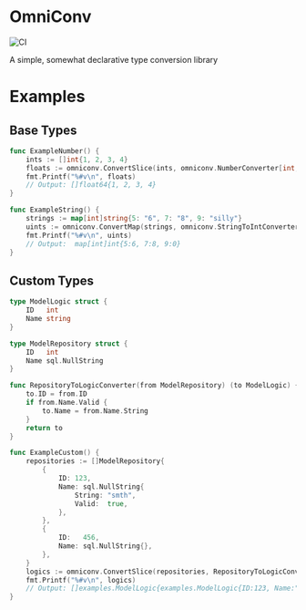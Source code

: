# OmniConv

[ci]: https://github.com/olegdayo/omniconv/actions/workflows/ci.yaml/badge.svg

![CI][ci]

A simple, somewhat declarative type conversion library

# Examples

## Base Types

```go
func ExampleNumber() {
	ints := []int{1, 2, 3, 4}
	floats := omniconv.ConvertSlice(ints, omniconv.NumberConverter[int, float64])
	fmt.Printf("%#v\n", floats)
	// Output: []float64{1, 2, 3, 4}
}

func ExampleString() {
	strings := map[int]string{5: "6", 7: "8", 9: "silly"}
	uints := omniconv.ConvertMap(strings, omniconv.StringToIntConverter[int])
	fmt.Printf("%#v\n", uints)
	// Output:  map[int]int{5:6, 7:8, 9:0}
}
```

## Custom Types

```go
type ModelLogic struct {
	ID   int
	Name string
}

type ModelRepository struct {
	ID   int
	Name sql.NullString
}

func RepositoryToLogicConverter(from ModelRepository) (to ModelLogic) {
	to.ID = from.ID
	if from.Name.Valid {
		to.Name = from.Name.String
	}
	return to
}

func ExampleCustom() {
	repositories := []ModelRepository{
		{
			ID: 123,
			Name: sql.NullString{
				String: "smth",
				Valid:  true,
			},
		},
		{
			ID:   456,
			Name: sql.NullString{},
		},
	}
	logics := omniconv.ConvertSlice(repositories, RepositoryToLogicConverter)
	fmt.Printf("%#v\n", logics)
	// Output: []examples.ModelLogic{examples.ModelLogic{ID:123, Name:"smth"}, examples.ModelLogic{ID:456, Name:""}}
}
```
